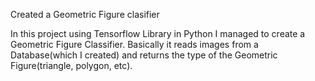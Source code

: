 Created a Geometric Figure clasifier 

In this project using Tensorflow Library in Python I managed to create a Geometric Figure Classifier. Basically it reads images from a Database(which I created) and returns the type of the Geometric Figure(triangle, polygon, etc).

